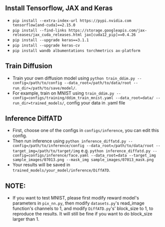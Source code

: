 ## Install Tensorflow, JAX and Keras
* `pip install --extra-index-url https://pypi.nvidia.com tensorflow[and-cuda]==2.15.0`
* `pip install --find-links https://storage.googleapis.com/jax-releases/jax_cuda_releases.html jax[cuda12_pip]==0.4.26`
* `pip install --upgrade keras==3.1.1`
* `pip install --upgrade keras-cv`
* `pip install wandb albumentations torchmetrics ax-platform`

## Train Diffusion
* Train your own diffusion model using `python train_ddim.py --config=/path/to/config --data_root=/path/to/data/root --run_dir=/path/to/save/model/`.
* For example, train on MNIST using `train_ddim.py --config=configs/training/ddim_train_mnist.yaml --data_root=data/ --run_dir=trained_models/`, config your data in .yaml file


## Inference DiffATD
* First, choose one of the configs in `configs/inference`, you can edit this config.
* Then run inference using `python inference_diffatd.py --config=/path/to/inference/config --data_root=/path/to/data/root --target_img=/path/to/target/img` e.g. `python inference_diffatd.py --config=configs/inference/face.yaml --data_root=data --target_img sample_images/07013.png --mask_img sample_images/07013_mask.png` 
* Your results will be saved in `trained_models/your_model/inference/DiffATD`.


## NOTE:
* If you want to test MNIST, please first modify reward model's parameters in `pix_nn.py`, then modify `datasets.py`'s read_image function's channels to 1, and modify `DiffATD.py`'s' block_size to 1, to reproduce the results. It will still be fine if you want to do block_size larger than 1.